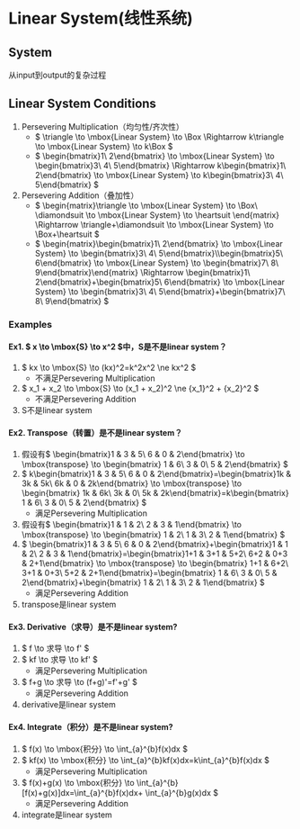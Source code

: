 # Linear System(线性系统)

## System

从input到output的复杂过程

## Linear System Conditions

1. Persevering Multiplication（均匀性/齐次性）
    * $ \triangle \to \mbox{Linear System} \to \Box \Rightarrow  k\triangle \to \mbox{Linear System} \to k\Box $
    * $ \begin{bmatrix}1\\ 2\end{bmatrix} \to \mbox{Linear System} \to \begin{bmatrix}3\\ 4\\ 5\end{bmatrix} \Rightarrow  k\begin{bmatrix}1\\ 2\end{bmatrix} \to \mbox{Linear System} \to k\begin{bmatrix}3\\ 4\\ 5\end{bmatrix} $
2. Persevering Addition（叠加性）
    * $ \begin{matrix}\triangle \to \mbox{Linear System} \to \Box\\ \diamondsuit \to \mbox{Linear System} \to \heartsuit \end{matrix}  \Rightarrow  \triangle+\diamondsuit \to \mbox{Linear System} \to \Box+\heartsuit $
    * $ \begin{matrix}\begin{bmatrix}1\\ 2\end{bmatrix} \to \mbox{Linear System} \to \begin{bmatrix}3\\ 4\\ 5\end{bmatrix}\\\begin{bmatrix}5\\ 6\end{bmatrix} \to \mbox{Linear System} \to \begin{bmatrix}7\\ 8\\ 9\end{bmatrix}\end{matrix} \Rightarrow  \begin{bmatrix}1\\ 2\end{bmatrix}+\begin{bmatrix}5\\ 6\end{bmatrix} \to \mbox{Linear System} \to \begin{bmatrix}3\\ 4\\ 5\end{bmatrix}+\begin{bmatrix}7\\ 8\\ 9\end{bmatrix} $

### Examples

#### Ex1. $ x \to \mbox{S} \to x^2 $中，S是不是linear system？
1. $ kx \to \mbox{S} \to (kx)^2=k^2x^2 \ne kx^2 $
    * 不满足Persevering Multiplication
2. $ x_1 + x_2 \to \mbox{S} \to (x_1 + x_2)^2 \ne {x_1}^2 + {x_2}^2 $
    * 不满足Persevering Addition
3. S不是linear system


#### Ex2. Transpose（转置）是不是linear system？
1. 假设有$ \begin{bmatrix}1 & 3 & 5\\ 6 & 0 & 2\end{bmatrix} \to \mbox{transpose} \to \begin{bmatrix} 1 & 6\\ 3 & 0\\ 5 & 2\end{bmatrix} $
2. $ k\begin{bmatrix}1 & 3 & 5\\ 6 & 0 & 2\end{bmatrix}=\begin{bmatrix}1k & 3k & 5k\\ 6k & 0 & 2k\end{bmatrix} \to \mbox{transpose} \to \begin{bmatrix} 1k & 6k\\ 3k & 0\\ 5k & 2k\end{bmatrix}=k\begin{bmatrix} 1 & 6\\ 3 & 0\\ 5 & 2\end{bmatrix} $
    * 满足Persevering Multiplication
3. 假设有$ \begin{bmatrix}1 & 1 & 2\\ 2 & 3 & 1\end{bmatrix} \to \mbox{transpose} \to \begin{bmatrix} 1 & 2\\ 1 & 3\\ 2 & 1\end{bmatrix} $
4. $ \begin{bmatrix}1 & 3 & 5\\ 6 & 0 & 2\end{bmatrix}+\begin{bmatrix}1 & 1 & 2\\ 2 & 3 & 1\end{bmatrix}=\begin{bmatrix}1+1 & 3+1 & 5+2\\ 6+2 & 0+3 & 2+1\end{bmatrix} \to \mbox{transpose} \to \begin{bmatrix} 1+1 & 6+2\\ 3+1 & 0+3\\ 5+2 & 2+1\end{bmatrix}=\begin{bmatrix} 1 & 6\\ 3 & 0\\ 5 & 2\end{bmatrix}+\begin{bmatrix} 1 & 2\\ 1 & 3\\ 2 & 1\end{bmatrix} $
    * 满足Persevering Addition
5. transpose是linear system


#### Ex3. Derivative（求导）是不是linear system?
1. $ f \to 求导 \to f' $
2. $ kf \to 求导 \to kf' $
    * 满足Persevering Multiplication
3. $ f+g \to 求导 \to (f+g)'=f'+g' $
    * 满足Persevering Addition
4. derivative是linear system


#### Ex4. Integrate（积分）是不是linear system?
1. $ f(x) \to \mbox{积分} \to \int_{a}^{b}f(x)dx $
2. $ kf(x) \to \mbox{积分} \to \int_{a}^{b}kf(x)dx=k\int_{a}^{b}f(x)dx $
    * 满足Persevering Multiplication
3. $ f(x)+g(x) \to \mbox{积分} \to \int_{a}^{b}[f(x)+g(x)]dx=\int_{a}^{b}f(x)dx+ \int_{a}^{b}g(x)dx $
    * 满足Persevering Addition
4. integrate是linear system
